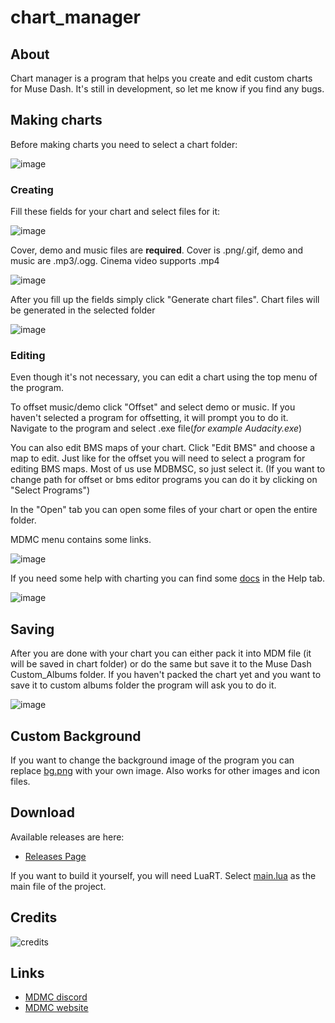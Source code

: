 # chart_manager

## About

Chart manager is a program that helps you create and edit custom charts for Muse Dash. It's still in development, so let me know if you find any bugs.

## Making charts

Before making charts you need to select a chart folder:

![image](https://github.com/user-attachments/assets/ecc35b65-5f8d-4735-ad83-e5861694930b)

### Creating

Fill these fields for your chart and select files for it:

![image](https://github.com/user-attachments/assets/64434d90-2c1d-42ef-abcd-45965ce3c4cc)

Cover, demo and music files are __required__. Cover is .png/.gif, demo and music are .mp3/.ogg. Cinema video supports .mp4

![image](https://github.com/user-attachments/assets/f2a37148-6160-49e0-9bc7-3e0be462b62b)

After you fill up the fields simply click "Generate chart files". Chart files will be generated in the selected folder

![image](https://github.com/taypexx/chart_manager/assets/102821080/0cc015ae-bf9b-4f9e-a523-09b621033ab3)

### Editing

Even though it's not necessary, you can edit a chart using the top menu of the program.

To offset music/demo click "Offset" and select demo or music.
If you haven't selected a program for offsetting, it will prompt you to do it. 
Navigate to the program and select .exe file(*for example Audacity.exe*)

You can also edit BMS maps of your chart. Click "Edit BMS" and choose a map to edit.
Just like for the offset you will need to select a program for editing BMS maps.
Most of us use MDBMSC, so just select it.
(If you want to change path for offset or bms editor programs you can do it by clicking on "Select Programs")

In the "Open" tab you can open some files of your chart or open the entire folder.

MDMC menu contains some links.

![image](https://github.com/user-attachments/assets/d9f91c8d-c2cc-4f49-9a1e-8c30986251ac)

If you need some help with charting you can find some [docs](https://github.com/taypexx/chart_manager/tree/main/assets) in the Help tab. 

![image](https://github.com/taypexx/chart_manager/assets/102821080/eadd5b70-8df7-4216-b374-d650b4f6c73b)

## Saving

After you are done with your chart you can either pack it into MDM file
(it will be saved in chart folder) or do the same but save it to the Muse Dash 
Custom_Albums folder.
If you haven't packed the chart yet and you want to save it to custom albums folder
the program will ask you to do it.

![image](https://github.com/user-attachments/assets/925dc3f5-b541-4c39-83bf-da3e8386cd84)

## Custom Background

If you want to change the background image of the program you can replace [bg.png](https://github.com/taypexx/chart_manager/blob/main/assets/bg.png)
with your own image. Also works for other images and icon files.

## Download

Available releases are here:

* [Releases Page](https://github.com/taypexx/chart_manager/releases/)

If you want to build it yourself, you will need LuaRT.
Select [main.lua](https://github.com/taypexx/chart_manager/blob/main/main.lua) as the main file of the project.

## Credits

![credits](https://github.com/user-attachments/assets/f13fa36c-c2ad-4694-9eec-d8f46781cef0)

## Links

* [MDMC discord](https://discord.gg/mdmc/)
* [MDMC website](https://mdmc.moe/)
